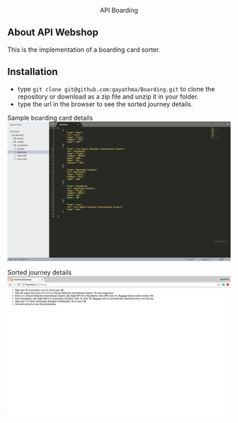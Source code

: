 <p align="center">API Boarding</p>

## About API Webshop

This is the implementation of a boarding card sorter. 

## Installation
* type `git clone git@github.com:gayathma/Boarding.git` to clone the repository or download as a zip file and unzip it in your folder. 
* type the url in the browser to see the sorted journey details.

Sample boarding card details
![Alt text](/screenshots/data.png?raw=true "Sample data set")

Sorted journey details
![Alt text](/screenshots/journey.png?raw=true "Sorted journey details")
